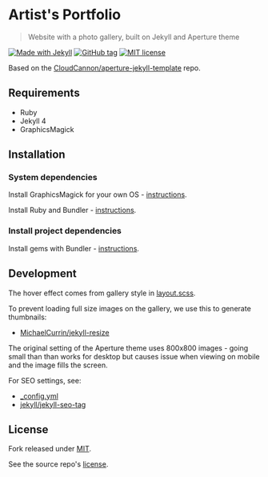 # Artist's Portfolio
> Website with a photo gallery, built on Jekyll and Aperture theme

[![Made with Jekyll](https://img.shields.io/badge/jekyll-4.x-blue.svg)](https://jekyllrb.com)
[![GitHub tag](https://img.shields.io/github/tag/MichaelCurrin/artists-portfolio)](https://github.com/MichaelCurrin/artists-portfolio/tags/)
[![MIT license](https://img.shields.io/badge/License-MIT-blue.svg)](#license)

Based on the [CloudCannon/aperture-jekyll-template](https://github.com/CloudCannon/aperture-jekyll-template) repo.


## Requirements

- Ruby
- Jekyll 4
- GraphicsMagick


## Installation

### System dependencies

Install GraphicsMagick for your own OS - [instructions](https://gist.github.com/MichaelCurrin/32b88b2c70c59832c922bcf03bdc08c3).

Install Ruby and Bundler - [instructions](https://gist.github.com/MichaelCurrin/3af38fca4e2903cdedfb8402c18b2936).

### Install project dependencies

Install gems with Bundler - [instructions](https://gist.github.com/MichaelCurrin/5c8c45a86bcf53d7b49a7763c02943b1).


## Development

The hover effect comes from gallery style in [layout.scss](/_sass/layout.scss).

To prevent loading full size images on the gallery, we use this to generate thumbnails:

- [MichaelCurrin/jekyll-resize](https://github.com/MichaelCurrin/jekyll-resize)

The original setting of the Aperture theme uses 800x800 images - going small than than works for desktop but causes issue when viewing on mobile and the image fills the screen.

For SEO settings, see:

- [_config.yml](/_config.yml)
- [jekyll/jekyll-seo-tag](https://github.com/jekyll/jekyll-seo-tag)


## License

Fork released under [MIT](/LICENSE).

See the source repo's [license](/LICENSE-source).
